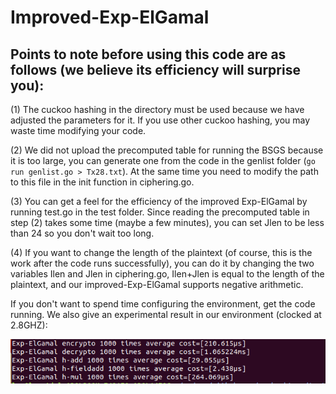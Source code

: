# Improved-Exp-ElGamal
## Points to note before using this code are as follows (we believe its efficiency will surprise you):
(1) The cuckoo hashing in the directory must be used because we have adjusted the parameters for it. If you use other cuckoo hashing, you may waste time modifying your code.
  
(2) We did not upload the precomputed table for running the BSGS because it is too large, you can generate one from the code in the genlist folder (`go run genlist.go > Tx28.txt`). At the same time you need to modify the path to this file in the init function in ciphering.go.  

(3) You can get a feel for the efficiency of the improved Exp-ElGamal by running test.go in the test folder. Since reading the precomputed table in step (2) takes some time (maybe a few minutes), you can set Jlen to be less than 24 so you don't wait too long.

(4) If you want to change the length of the plaintext (of course, this is the work after the code runs successfully), you can do it by changing the two variables Ilen and Jlen in ciphering.go, Ilen+Jlen is equal to the length of the plaintext, and our improved-Exp-ElGamal supports negative arithmetic.  

If you don't want to spend time configuring the environment, get the code running. We also give an experimental result in our environment (clocked at 2.8GHZ):

![Image text](https://github.com/ShallMate/Improved-Exp-ElGamal/blob/main/res.png)
